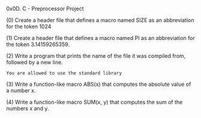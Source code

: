 0x0D. C - Preprocessor Project

(0)	Create a header file that defines a macro named SIZE as an abbreviation for the token 1024

(1)	Create a header file that defines a macro named PI as an abbreviation for the token 3.14159265359.

(2)	Write a program that prints the name of the file it was compiled from, followed by a new line.

	You are allowed to use the standard library

(3)	Write a function-like macro ABS(x) that computes the absolute value of a number x.

(4)	Write a function-like macro SUM(x, y) that computes the sum of the numbers x and y.
